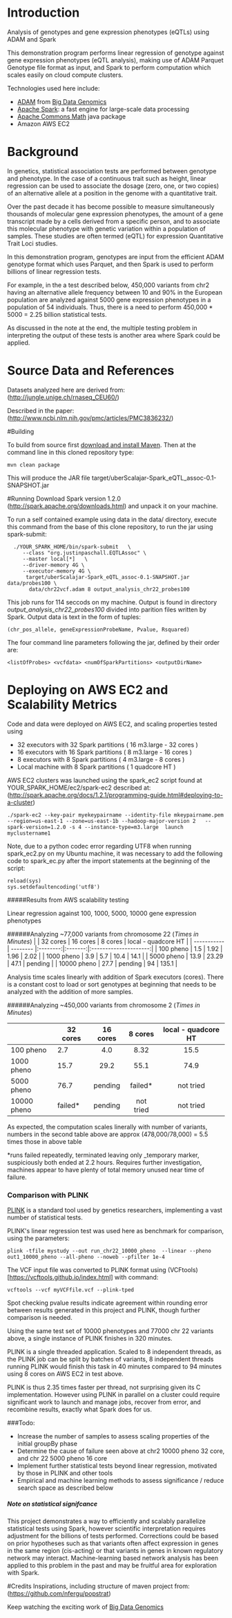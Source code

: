 # Introduction
Analysis of genotypes and gene expression phenotypes (eQTLs) using ADAM and Spark

This demonstration program performs linear regression of genotype against gene expression phenotypes (eQTL analysis), making use of ADAM Parquet Genotype file format as input, and Spark to perform computation which scales easily on cloud compute clusters.

Technologies used here include:
* [ADAM](https://github.com/bigdatagenomics/adam) from [Big Data Genomics](http://bdgenomics.org)
* [Apache Spark](https://spark.apache.org/): a fast engine for large-scale data processing
* [Apache Commons Math](http://commons.apache.org/proper/commons-math/)  java package
* Amazon AWS EC2

# Background
In genetics, statistical association tests are performed between genotype and phenotype.  In the case of a continuous trait such as height, linear regression can be used to associate the dosage (zero, one, or two copies) of an alternative allele at a position in the genome with a quantitative trait.  

Over the past decade it has become possible to measure simultaneously thousands of molecular gene expression phenotypes, the amount of a gene transcript made by a cells derived from a specific person, and to associate this molecular phenotype with genetic variation within a population of samples. These studies are often termed (eQTL) for expression Quantitative Trait Loci studies.

In this demonstration program, genotypes are input from the efficient ADAM genotype format which uses Parquet, and then Spark is used to perform billions of linear regression tests.  

For example, in the a test described below, 450,000 variants from chr2 having an alternative allele frequency between 10 and 90% in the European population are analyzed against 5000 gene expression phenotypes in a population of 54 individuals. Thus, there is a need to perform 450,000 * 5000 = 2.25 billion statistical tests.  

As discussed in the note at the end, the multiple testing problem in interpreting the output of these tests is another area where Spark could be applied.


# Source Data and References

Datasets analyzed here are derived from: (http://jungle.unige.ch/rnaseq_CEU60/)

Described in the paper: (http://www.ncbi.nlm.nih.gov/pmc/articles/PMC3836232/)

#Building

To build from source first [download and install Maven](http://maven.apache.org/download.cgi).
Then at the command line in this cloned repository type:
```
mvn clean package
```

This will produce the JAR file target/uberScalajar-Spark_eQTL_assoc-0.1-SNAPSHOT.jar

#Running
Download Spark version 1.2.0 (http://spark.apache.org/downloads.html) and unpack it on your machine.

To run a self contained example using  data in the data/ directory, execute this command from the base of this clone repository, to run the jar using spark-submit:

```
  ./YOUR_SPARK_HOME/bin/spark-submit   \
     --class "org.justinpaschall.EQTLAssoc" \
     --master local[*]   \
     --driver-memory 4G \
     --executor-memory 4G \
      target/uberScalajar-Spark_eQTL_assoc-0.1-SNAPSHOT.jar data/probes100 \
       data/chr22vcf.adam 8 output_analysis_chr22_probes100
```

This job runs for 114 seccods on my machine.  Output is found in directory *output_analysis_chr22_probes100* divided into parition files written by Spark.  Output data is text in the form of tuples:

```
(chr_pos_allele, geneExpressionProbeName, Pvalue, Rsquared)
```

The four command line parameters following the jar, defined by their order are:
```
<listOfProbes> <vcfdata> <numOfSparkPartitions> <outputDirName>
```

# Deploying on AWS EC2 and Scalability Metrics

Code and data were deployed on AWS EC2, and scaling properties tested using

* 32 executors with 32 Spark partitions ( 16 m3.large - 32 cores )
* 16 executors with 16 Spark partitions ( 8 m3.large - 16 cores )
* 8 executors with 8 Spark partitions ( 4 m3.large - 8 cores )
* Local machine with 8 Spark partitions ( 1 quadcore HT )

AWS EC2 clusters was launched using the spark_ec2 script found at YOUR_SPARK_HOME/ec2/spark-ec2
described at: (http://spark.apache.org/docs/1.2.1/programming-guide.html#deploying-to-a-cluster)

```
./spark-ec2 --key-pair myekeypairname --identity-file mkeypairname.pem  --region=us-east-1 --zone=us-east-1b --hadoop-major-version 2   --spark-version=1.2.0 -s 4 --instance-type=m3.large  launch myclustername1
```

Note, due to a python codec error regarding UTF8 when running spark_ec2.py on my Ubuntu machine, it was necessary to add the following code to spark_ec.py after the import statements at the beginning of the script:

```
reload(sys)  
sys.setdefaultencoding('utf8')
```

#####Results from AWS scalability testing

Linear regression against 100, 1000, 5000, 10000 gene expression phenotypes

######Analyzing ~77,000 variants from chromosome 22  (*Times in Minutes*)
|             | 32 cores | 16 cores | 8 cores | local - quadcore HT  |
| ----------- | -------- |:--------:|:-------:|:---------------------:|
| 100 pheno   | 1.5      | 1.92     | 1.96    | 2.02                  |
| 1000 pheno  | 3.9      | 5.7      | 10.4    | 14.1                  |
| 5000 pheno  | 13.9     | 23.29    | 47.1    | pending               |
| 10000 pheno | 27.7     | pending  | 94      | 135.1                 |

Analysis time scales linearly with addition of Spark executors (cores).  There is a constant cost to load or sort genotypes at beginning that needs to be analyzed with the addition of more samples.

######Analyzing ~450,000 variants from chromosome 2  (*Times in Minutes*)

|             | 32 cores | 16 cores | 8 cores | local - quadcore HT  |
| ----------- | -------- |:--------:|:---------:|:---------------------:|
| 100 pheno   | 2.7      | 4.0      | 8.32      | 15.5                  |
| 1000 pheno  | 15.7     | 29.2     | 55.1      | 74.9                  |
| 5000 pheno  | 76.7     | pending  | failed*   | not tried             |
| 10000 pheno | failed*  | pending  | not tried | not tried             |

As expected, the computation scales linerally with number of variants, numbers in the second table above are approx (478,000/78,000) = 5.5 times those in above table

*runs failed repeatedly, terminated leaving only _temporary marker, suspiciously both ended at 2.2 hours.  Requires further investigation, machines appear to have plenty of total memory unused near time of failure.

### Comparison with PLINK

[PLINK](http://pngu.mgh.harvard.edu/~purcell/plink/) is a standard tool used by genetics researchers, implementing a vast number of statistical tests.

PLINK's linear regression test was used here as benchmark for comparison, using the parameters:
```
plink -tfile mystudy --out run_chr22_10000_pheno  --linear --pheno out1_10000_pheno --all-pheno --noweb --pfilter 1e-4  
```

The VCF input file was converted to PLINK format using (VCFtools)[https://vcftools.github.io/index.html] with command:
```
vcftools --vcf myVCFfile.vcf --plink-tped
```

Spot checking pvalue results indicate agreement within rounding error between results generated in this project and PLINK, though further comparison is needed.

Using the same test set of 10000 phenotypes and 77000 chr 22 variants above, a single instance of PLINK finishes in 320 minutes.  

PLINK is a single threaded application.   Scaled to 8 independent threads, as the PLINK job can be split by batches of variants, 8 independent threads running PLINK would finish this task in 40 minutes compared to 94 minutes using 8 cores on AWS EC2 in test above. 

PLINK is thus 2.35 times faster per thread, not surprising given its C implementation. However using PLINK in parallel on a cluster could require significant work to launch and manage jobs, recover from error, and recombine results, exactly what Spark does for us.   


###Todo: 
* Increase the number of samples to assess scaling properties of the initial groupBy phase
* Determine the cause of failure seen above at chr2 10000 pheno 32 core, and chr 22 5000 pheno 16 core 
* Implement further statistical tests beyond linear regression, motivated by those in PLINK and other tools 
* Empirical and machine learning methods to assess significance / reduce search space as described below


##### Note on statistical signifcance
This project demonstrates a way to efficiently and scalably parallelize statistical tests using Spark, however scientific interpretation requires adjustment for the billions of tests performed.  Corrections could be based on prior hypotheses such as that variants often affect expression in genes in the same region (cis-acting) or that variants in genes in known regulatory network may interact.  Machine-learning based network analysis has been applied to this problem in the past and may be fruitful area for exploration with Spark. 

#Credits
Inspirations, including structure of maven project from:
(https://github.com/nfergu/popstrat)

Keep watching the exciting work of [Big Data Genomics](http://bdgenomics.org)


